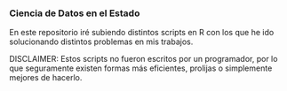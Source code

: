 ### Ciencia de Datos en el Estado

En este repositorio iré subiendo distintos scripts en R con los que he ido solucionando distintos problemas en mis trabajos.

DISCLAIMER: Estos scripts no fueron escritos por un programador, por lo que seguramente existen formas más eficientes, prolijas o simplemente mejores de hacerlo. 
